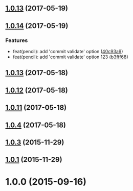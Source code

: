 <a name="1.0.13"></a>
## [1.0.13](https://github.com/webliving/bower/compare/v1.0.14...v1.0.13) (2017-05-19)



<a name="1.0.14"></a>
## [1.0.14](https://github.com/webliving/bower/compare/1.0.14...v1.0.14) (2017-05-19)


### Features

* feat(pencil): add 'commit validate' option ([40c93a9](https://github.com/webliving/bower/commit/40c93a9))
* feat(pencil): add 'commit validate' option 123 ([b3fff68](https://github.com/webliving/bower/commit/b3fff68))



<a name="1.0.13"></a>
## [1.0.13](https://github.com/webliving/bower/compare/v1.0.12...v1.0.13) (2017-05-18)



<a name="1.0.12"></a>
## [1.0.12](https://github.com/webliving/bower/compare/v1.0.11...v1.0.12) (2017-05-18)



<a name="1.0.11"></a>
## [1.0.11](https://github.com/webliving/bower/compare/1.0.4...v1.0.11) (2017-05-18)



<a name="1.0.4"></a>
## [1.0.4](https://github.com/webliving/bower/compare/1.0.3...1.0.4) (2017-05-18)



<a name="1.0.3"></a>
## [1.0.3](https://github.com/webliving/bower/compare/1.0.1...1.0.3) (2015-11-29)



<a name="1.0.1"></a>
## [1.0.1](https://github.com/webliving/bower/compare/1.0.0...1.0.1) (2015-11-29)



<a name="1.0.0"></a>
# 1.0.0 (2015-09-16)
